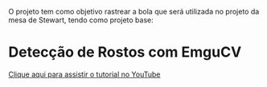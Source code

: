 O projeto tem como objetivo rastrear a bola que será utilizada no projeto da mesa de Stewart, tendo como projeto base:

# Detecção de Rostos com EmguCV

[Clique aqui para assistir o tutorial no YouTube](https://youtu.be/TCsktW-401o)
